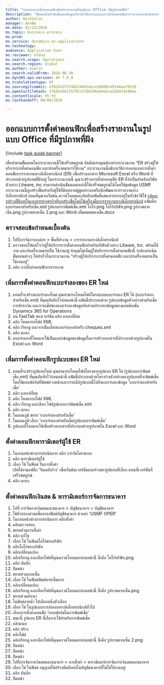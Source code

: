```yaml
--- 
title: "ออกแบบการตั้งค่าคอนฟิกเพื่อสร้างรายงานในรูปแบบ Office ที่มีรูปภาพที่ฝัง"
description: "ขั้นตอนในหัวข้อนี้แสดงข้อมูลเกี่ยวกับวิธีการออกแบบการตั้งค่าคอนฟิกการรายงานทางอิเล็กทรอนิกส์ (ER) เพื่อสร้างเอกสารอิเล็กทรอนิกส์ในรูปแบบ Microsoft Office (Excel และ Word) ที่ประกอบด้วยรูปภาพที่ฝังอยู่"
author: NickSelin
manager: AnnBe
ms.date: 01/23/2018
ms.topic: business-process
ms.prod: 
ms.service: dynamics-ax-applications
ms.technology: 
audience: Application User
ms.reviewer: kfend
ms.search.scope: Operations
ms.search.region: Global
ms.author: nselin
ms.search.validFrom: 2016-06-30
ms.dyn365.ops.version: AX 7.0.0
ms.translationtype: HT
ms.sourcegitcommit: e782d33f3748524491dace28008cd9148ae70529
ms.openlocfilehash: 1fb02e561f6792c57b924ba64a5ca3d3974289ee
ms.contentlocale: th-th
ms.lasthandoff: 08/09/2018

---
```

# <a name="design-configurations-to-generate-reports-in-office-format-that-have-embedded-images"></a>ออกแบบการตั้งค่าคอนฟิกเพื่อสร้างรายงานในรูปแบบ Office ที่มีรูปภาพที่ฝัง

[!include [task guide banner](../../includes/task-guide-banner.md)]

เพื่อทำตามขั้นตอนในกระบวนงานนี้ให้เสร็จสมบูรณ์ อันดับแรกคุณต้องทำกระบวนงาน “ER สร้างผู้ให้บริการการตั้งค่าคอนฟิก และทำเครื่องหมายว่าใช้งาน” กระบวนงานนี้อธิบายวิธีการออกแบบการตั้งค่าคอนฟิกการรายงานทางอิเล็กทรอนิกส์ (ER) เพื่อสร้างเอกสาร Microsoft Excel หรือ Word ที่ประกอบด้วยรูปภาพที่ฝังอยู่ ในกระบวนงานนี้ คุณจะสร้างการตั้งค่าคอนฟิก ER ที่จำเป็นสำหรับบริษัทตัวอย่าง Litware, inc สามารถดำเนินขั้นตอนเหล่านี้ให้เสร็จสมบูรณ์ได้โดยใช้ชุดข้อมูล USMF กระบวนงานนี้ถูกสร้างขึ้นสำหรับผู้ใช้ที่มีบทบาทผู้ดูแลระบบหรือนักพัฒนาการรายงานทางอิเล็กทรอนิกส์ ก่อนที่คุณจะเริ่มต้น ดาวน์โหลดและบันทึกแฟ้มที่แสดงรายการอยู่ในหัวข้อวิธีใช้ [รูปและรูปร่างที่ฝังอยู่ในเอกสารทางธุรกิจที่ถูกสร้างขึ้นโดยใช้เครื่องมือการรายงานทางอิเล็กทรอนิกส์](../electronic-reporting-embed-images-shapes.md) แฟ้มคือ: แบบจำลองสำหรับเช็ค.xml รูปแบบการพิมพ์เช็ค.xml โลโก้.png โลโก้บริษัท.png รูปภาพลายเซ็น.png รูปภาพลายเซ็น 2.png และ Word เท็มเพลตของเช็ค.docx

## <a name="verify-prerequisites"></a>ตรวจสอบข้อกำหนดเบื้องต้น  
 1. ไปที่การจัดการองค์กร > พื้นที่ทำงาน > การรายงานทางอิเล็กทรอนิกส์  
 2. ตรวจสอบให้แน่ใจว่าผู้ให้บริการการตั้งค่าคอนฟิกสำหรับบริษัทตัวอย่าง Litware, Inc. พร้อมใช้งาน และทำเครื่องหมายเป็น ใช้งานอยู่ ถ้าคุณไม่เห็นผู้ให้บริการการตั้งค่าคอนฟิกนี้ จะต้องดำเนินขั้นตอนต่างๆ ให้สำเร็จในกระบวนงาน “สร้างผู้ให้บริการการตั้งค่าคอนฟิก และทำเครื่องหมายเป็น ใช้งานอยู่”   
 3. คลิก การตั้งค่าคอนฟิกการรายงาน  
 
## <a name="add-a-new-er-model-configuration"></a>เพิ่มการตั้งค่าคอนฟิกแบบจำลองของ ER ใหม่  
 1. แทนที่จะสร้างแบบจำลองใหม่ คุณสามารถโหลดไฟล์โครงแบบแบบจำลอง ER ได้ (แบบจำลองสำหรับเช็ค.xml) ที่คุณบันทึกไว้ก่อนหน้านี้ แฟ้มนี้ประกอบด้วย รูปแบบข้อมูลตัวอย่างสำหรับเช็คการชำระเงิน และการแม็ปของแบบจำลองข้อมูลกับส่วนประกอบข้อมูลของแอพลิเคชัน Dynamics 365 for Operations   
 2. บน FastTab ของเวอร์ชัน คลิก แลกเปลี่ยน   
 3. คลิก โหลดจากไฟล์ XML  
 4. คลิก เรียกดู และจากนั้นเลือกแบบจำลองสำหรับ cheques.xml   
 5. คลิก ตกลง  
 6. แบบจำลองที่โหลดจะใช้เป็นแหล่งข้อมูลของข้อมูลในการสร้างเอกสารที่ประกอบด้วยรูปภาพใน Excel และ Word  

## <a name="add-a-new-er-format-configuration"></a>เพิ่มการตั้งค่าคอนฟิกรูปแบบของ ER ใหม่  
 1. แทนที่จะสร้างรูปแบบใหม่ คุณสามารถโหลดไฟล์โครงแบบรูปแบบ ER ได้ (รูปแบบการพิมพ์เช็ค.xml) ที่คุณบันทึกไว้ก่อนหน้านี้ แฟ้มนี้ประกอบด้วยโครงร่างตัวอย่างของรูปแบบที่จะพิมพ์เช็ค โดยใช้แบบฟอร์มที่พิมพ์ล่วงหน้าและการแม็ปรูปแบบนี้ไปยังแบบจำลองข้อมูล 'แบบจำลองสำหรับเช็ค'   
 2. คลิก แลกเปลี่ยน  
 3. คลิก โหลดจากไฟล์ XML  
 4. คลิก เรียกดู และเลือก ไฟล์รูปแบบการพิมพ์เช็ค.xml   
 5. คลิก ตกลง  
 6. ในแผนภูมิ ขยาย 'แบบจำลองสำหรับเช็ค'  
 7. ในแผนภูมิ เลือก 'แบบจำลองสำหรับเช็ค\รูปแบบการพิมพ์เช็ค'  
 8. รูปแบบที่โหลดจะใช้เพื่อสร้างเอกสารที่ประกอบด้วยรูปภาพใน Excel และ Word   

## <a name="configure-er-user-parameters"></a>ตั้งค่าคอนฟิกพารามิเตอร์ผู้ใช้ ER  
 1. ในบานหน้าต่างการดำเนินการ คลิก การจัดโครงแบบ  
 2. คลิก พารามิเตอร์ผู้ใช้  
 3. เลือก ใช่ ในฟิลด์ รันการตั้งค่า  
  เปิดใช้งานแฟล็ก 'รันฉบับร่าง' เพื่อเริ่มต้นเวอร์ชันแบบร่างของรูปแบบที่เลือก แทนที่เวอร์ชันที่เสร็จสมบูรณ์  
 4. คลิก ตกลง  

## <a name="configure-cash--bank-management-parameters"></a>ตั้งค่าคอนฟิกเงินสด & พารามิเตอร์การจัดการธนาคาร  
 1. ไปที่ การจัดการเงินสดและธนาคาร > บัญชีธนาคาร > บัญชีธนาคาร  
 2. ใช้ตัวกรองด่วนเพื่อกรองฟิลด์บัญชีธนาคาร ด้วยค่า 'USMF OPER'  
 3. ในบานหน้าต่างการดำเนินการ คลิกตั้งค่า  
 4. คลิกตรวจสอบ  
 5. ขยายส่วนการตั้งค่า  
 6. คลิก แก้ไข  
 7. เลือก ใช่ ในฟิลด์โลโก้ของบริษัท  
 8. คลิกโลโก้ของบริษัท  
 9. คลิกเปลี่ยนแปลง  
 10. คลิกเรียกดู และเลือกไฟล์ที่คุณดาวน์โหลดมาก่อนหน้านี้ ซึ่งคือ โลโก้บริษัท.png   
 11. คลิก บันทึก  
 12. ปิดหน้า  
 13. ขยายส่วนลายเซ็น  
 14. เลือก ใช่ ในฟิลด์พิมพ์ลายเซ็นแรก  
 15. คลิกเปลี่ยนแปลง  
 16. คลิกเรียกดู และเลือกไฟล์ที่คุณดาวน์โหลดมาก่อนหน้านี้ ซึ่งคือ รูปภาพลายเซ็น.png   
 17. ขยายส่วนสำเนา  
 18. ในฟิลด์ลายน้ำ ให้เลือกหนึ่งตัวเลือก  
 19. เลือก ใช่ ในรูปแบบการส่งออกทางอิเล็กทรอนิกส์ทั่วไป  
 20. เลือกการตั้งค่าคอนฟิก 'แบบฟอร์มในการพิมพ์เช็ค'  
 21. ขณะนี้ รูปแบบ ER ที่เลือกจะใช้สำหรับการพิมพ์เช็ค  
 22. คลิกแนบ  
 23. คลิก สร้าง  
 24. คลิกไฟล์  
 25. คลิกเรียกดู และเลือกไฟล์ที่คุณดาวน์โหลดมาก่อนหน้านี้ ซึ่งคือ รูปภาพลายเซ็น 2.png   
 26. ปิดหน้า  
 27. ปิดหน้า  
 28. ปิดหน้า  
 29. ไปที่การจัดการเงินสดและธนาคาร > การตั้งค่า > พารามิเตอร์การจัดการเงินสดและธนาคาร  
 30. เลือก ใช่ ในฟิลด์ อนุญาตให้สร้างบันทึกย่อในบัญชีธนาคารที่ไม่ได้ใช้งานอยู่:  
 31. คลิก บันทึก  
 32. ปิดหน้า  

